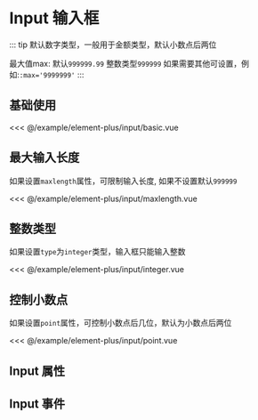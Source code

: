 # Input 输入框

::: tip
默认数字类型，一般用于金额类型，默认小数点后两位

最大值max: 默认`999999.99` 整数类型`999999` 如果需要其他可设置，例如:`:max='9999999'`
:::

## 基础使用

<demo md src="input/basic">

<<< @/example/element-plus/input/basic.vue
</demo>

## 最大输入长度

如果设置`maxlength`属性，可限制输入长度, 如果不设置默认`999999`

<demo md src="input/maxlength">

<<< @/example/element-plus/input/maxlength.vue
</demo>

## 整数类型

如果设置`type`为`integer`类型，输入框只能输入整数

<demo md src="input/integer">

<<< @/example/element-plus/input/integer.vue
</demo>

## 控制小数点

如果设置`point`属性，可控制小数点后几位，默认为小数点后两位

<demo md src="input/point">

<<< @/example/element-plus/input/point.vue
</demo>

## Input 属性

<v-table type="attrs" :data="[
  { attr :'type', dec: 'integer 只能输入整数, number: 数字小数点后两位, text: 内容输入框, intText: 整数或者text类型', type: 'String', optional: 'integer / number / text / intText', default: 'number' },
  { attr :'modelValue / v-model', dec: '绑定值', type: 'String / Number', optional: '-', default: '-' },
  { attr :'point', dec: '小数点后几位', type: 'Number', optional: '-', default: 2 },
]" />

## Input 事件

<v-table type="event" :data="[
  { event :'change', dec: '数值改变的时候触发', callback: 'value' },
]" />
